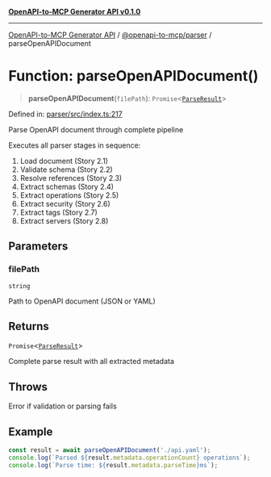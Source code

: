 [**OpenAPI-to-MCP Generator API v0.1.0**](../../../README.md)

***

[OpenAPI-to-MCP Generator API](../../../modules.md) / [@openapi-to-mcp/parser](../README.md) / parseOpenAPIDocument

# Function: parseOpenAPIDocument()

> **parseOpenAPIDocument**(`filePath`): `Promise`\<[`ParseResult`](../interfaces/ParseResult.md)\>

Defined in: [parser/src/index.ts:217](https://github.com/salacoste/openapi-mcp-generator/blob/fda5c6400a831cddbad9eacd652e11b2f7410b22/packages/parser/src/index.ts#L217)

Parse OpenAPI document through complete pipeline

Executes all parser stages in sequence:
1. Load document (Story 2.1)
2. Validate schema (Story 2.2)
3. Resolve references (Story 2.3)
4. Extract schemas (Story 2.4)
5. Extract operations (Story 2.5)
6. Extract security (Story 2.6)
7. Extract tags (Story 2.7)
8. Extract servers (Story 2.8)

## Parameters

### filePath

`string`

Path to OpenAPI document (JSON or YAML)

## Returns

`Promise`\<[`ParseResult`](../interfaces/ParseResult.md)\>

Complete parse result with all extracted metadata

## Throws

Error if validation or parsing fails

## Example

```typescript
const result = await parseOpenAPIDocument('./api.yaml');
console.log(`Parsed ${result.metadata.operationCount} operations`);
console.log(`Parse time: ${result.metadata.parseTime}ms`);
```
